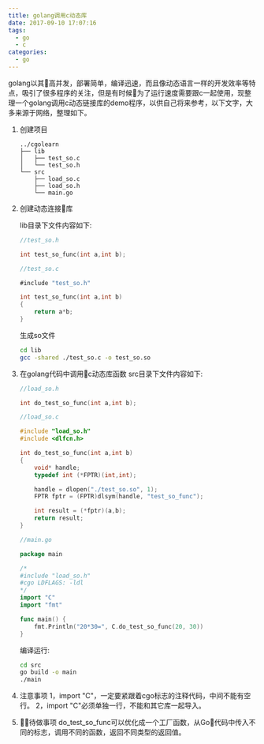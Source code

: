 ```yaml
---
title: golang调用c动态库
date: 2017-09-10 17:07:16
tags:
  - go
  - c
categories:
  - go
---
```


golang以其高并发，部署简单，编译迅速，而且像动态语言一样的开发效率等特点，吸引了很多程序的关注，但是有时候为了运行速度需要跟c一起使用，现整理一个golang调用c动态链接库的demo程序，以供自己将来参考，以下文字，大多来源于网络，整理如下。

<!-- more -->

1. 创建项目

    ```text
    ../cgolearn
    ├── lib
    │   ├── test_so.c
    │   └── test_so.h
    └── src
        ├── load_so.c
        ├── load_so.h
        └── main.go
    ```

2. 创建动态连接库

    lib目录下文件内容如下:
    ```go
    //test_so.h

    int test_so_func(int a,int b);
    ```

    ```go
    //test_so.c

    #include "test_so.h"

    int test_so_func(int a,int b)
    {
        return a*b;
    }
    ```

    生成so文件

    ```bash
    cd lib
    gcc -shared ./test_so.c -o test_so.so
    ```

3. 在golang代码中调用c动态库函数
    src目录下文件内容如下:
    ```c
    //load_so.h

    int do_test_so_func(int a,int b);
    ```

    ```c
    //load_so.c

    #include "load_so.h"
    #include <dlfcn.h>

    int do_test_so_func(int a,int b)
    {
        void* handle;
        typedef int (*FPTR)(int,int);

        handle = dlopen("./test_so.so", 1);
        FPTR fptr = (FPTR)dlsym(handle, "test_so_func");

        int result = (*fptr)(a,b);
        return result;
    }
    ```

    ```go
    //main.go

    package main

    /*
    #include "load_so.h"
    #cgo LDFLAGS: -ldl
    */
    import "C"
    import "fmt"

    func main() {
        fmt.Println("20*30=", C.do_test_so_func(20, 30))
    }
    ```

    编译运行:

    ```bash
    cd src
    go build -o main
    ./main
    ```


4. 注意事项
    1，import "C"，一定要紧跟着cgo标志的注释代码，中间不能有空行。
    2，import "C"必须单独一行，不能和其它库一起导入。

5. 待做事项
    do_test_so_func可以优化成一个工厂函数，从Go代码中传入不同的标志，调用不同的函数，返回不同类型的返回值。